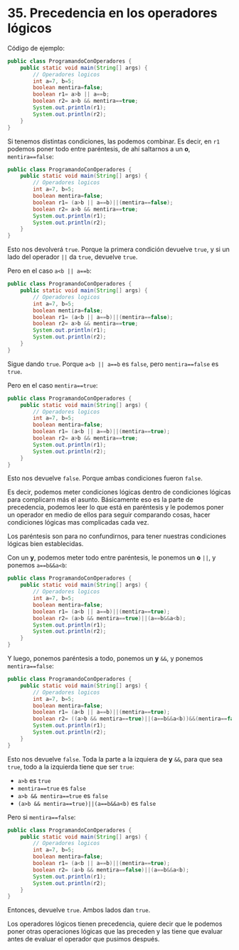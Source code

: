 # 35. Precedencia en los operadores lógicos

Código de ejemplo:

```java
public class ProgramandoConOperadores {
    public static void main(String[] args) {
        // Operadores logicos
        int a=7, b=5;
        boolean mentira=false;
        boolean r1= a>b || a==b;
        boolean r2= a>b && mentira==true;
        System.out.println(r1);
        System.out.println(r2);
    }
}
```

Si tenemos distintas condiciones, las podemos combinar. Es decir, en `r1` podemos poner todo entre paréntesis, de ahí saltarnos a un **o**,
`mentira==false`:

```java
public class ProgramandoConOperadores {
    public static void main(String[] args) {
        // Operadores logicos
        int a=7, b=5;
        boolean mentira=false;
        boolean r1= (a>b || a==b)||(mentira==false);
        boolean r2= a>b && mentira==true;
        System.out.println(r1);
        System.out.println(r2);
    }
}
```

Esto nos devolverá `true`. Porque la primera condición devuelve `true`, y si un lado del operador `||` da `true`, devuelve `true`.

Pero en el caso `a<b || a==b`:

```java
public class ProgramandoConOperadores {
    public static void main(String[] args) {
        // Operadores logicos
        int a=7, b=5;
        boolean mentira=false;
        boolean r1= (a<b || a==b)||(mentira==false);
        boolean r2= a>b && mentira==true;
        System.out.println(r1);
        System.out.println(r2);
    }
}
```

Sigue dando `true`. Porque `a<b || a==b` es `false`, pero `mentira==false` es `true`.

Pero en el caso `mentira==true`:

```java
public class ProgramandoConOperadores {
    public static void main(String[] args) {
        // Operadores logicos
        int a=7, b=5;
        boolean mentira=false;
        boolean r1= (a<b || a==b)||(mentira==true);
        boolean r2= a>b && mentira==true;
        System.out.println(r1);
        System.out.println(r2);
    }
}
```

Esto nos devuelve `false`. Porque ambas condiciones fueron `false`.

Es decir, podemos meter condiciones lógicas dentro de condiciones lógicas para complicarn más el asunto.
Básicamente eso es la parte de precedencia, podemos leer lo que está en paréntesis y le podemos poner un operador en medio de ellos para seguir
comparando cosas, hacer condiciones lógicas mas complicadas cada vez.

Los paréntesis son para no confundirnos, para tener nuestras condiciones lógicas bien establecidas.

Con un **y**, podemos meter todo entre paréntesis, le ponemos un **o** `||`, y ponemos `a==b&&a<b`:

```java
public class ProgramandoConOperadores {
    public static void main(String[] args) {
        // Operadores logicos
        int a=7, b=5;
        boolean mentira=false;
        boolean r1= (a<b || a==b)||(mentira==true);
        boolean r2= (a>b && mentira==true)||(a==b&&a<b);
        System.out.println(r1);
        System.out.println(r2);
    }
}
```

Y luego, ponemos paréntesis a todo, ponemos un **y** `&&`, y ponemos `mentira==false`:

```java
public class ProgramandoConOperadores {
    public static void main(String[] args) {
        // Operadores logicos
        int a=7, b=5;
        boolean mentira=false;
        boolean r1= (a<b || a==b)||(mentira==true);
        boolean r2= ((a>b && mentira==true)||(a==b&&a<b))&&(mentira==false);
        System.out.println(r1);
        System.out.println(r2);
    }
}
```

Esto nos devuelve `false`. Toda la parte a la izquiera de **y** `&&`, para que sea `true`, todo a la izquierda tiene que ser `true`:

* `a>b` es `true`
* `mentira==true` es `false`
* `a>b && mentira==true` es `false`
* `(a>b && mentira==true)||(a==b&&a<b)` es `false`

Pero si `mentira==false`:

```java
public class ProgramandoConOperadores {
    public static void main(String[] args) {
        // Operadores logicos
        int a=7, b=5;
        boolean mentira=false;
        boolean r1= (a<b || a==b)||(mentira==true);
        boolean r2= (a>b && mentira==false)||(a==b&&a<b);
        System.out.println(r1);
        System.out.println(r2);
    }
}
```

Entonces, devuelve `true`. Ambos lados dan `true`.

Los operadores lógicos tienen precedencia, quiere decir que le podemos poner otras operaciones lógicas que las preceden y las tiene que evaluar
antes de evaluar el operador que pusimos después.